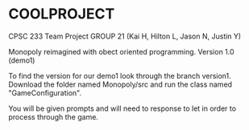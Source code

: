 # COOLPROJECT
CPSC 233 Team Project
GROUP 21 (Kai H, Hilton L, Jason N, Justin Y)

Monopoly reimagined with obect oriented programming. Version 1.0 (demo1)

To find the version for our demo1 look through the branch version1. Download the folder named Monopoly/src and run the class named "GameConfiguration".

You will be given prompts and will need to response to let in order to process through the game.
